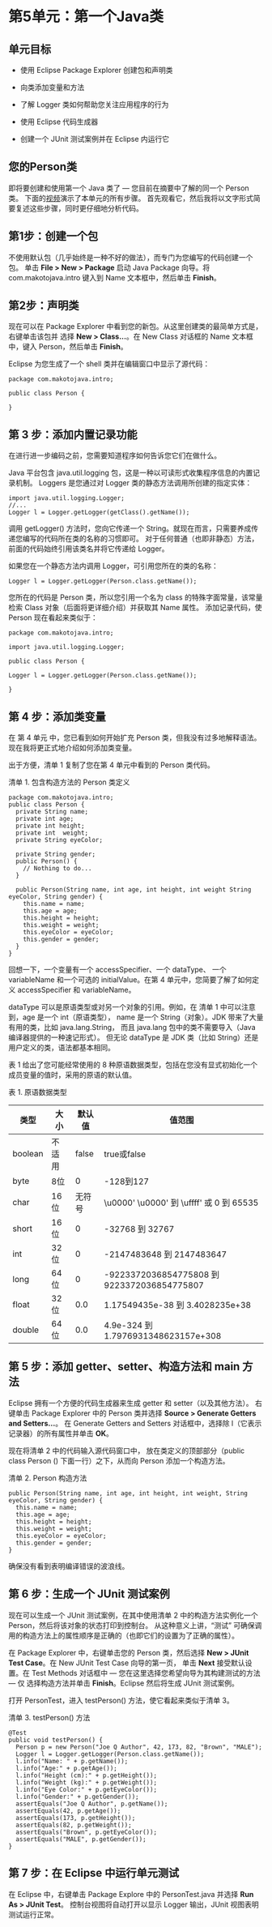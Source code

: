 # 第5单元：第一个Java类

## 单元目标

* 使用 Eclipse Package Explorer 创建包和声明类

* 向类添加变量和方法

* 了解 Logger 类如何帮助您关注应用程序的行为

* 使用 Eclipse 代码生成器

* 创建一个 JUnit 测试案例并在 Eclipse 内运行它

## 您的Person类

即将要创建和使用第一个 Java 类了 — 您目前在摘要中了解的同一个 Person 类。
下面的[视频](https://v.youku.com/v_show/id_XMTc1NjA5NTg2OA)演示了本单元的所有步骤。
首先观看它，然后我将以文字形式简要复述这些步骤，同时更仔细地分析代码。

## 第1步：创建一个包

不使用默认包（几乎始终是一种不好的做法），而专门为您编写的代码创建一个包。
单击 **File > New > Package** 启动 Java Package 向导。将 com.makotojava.intro 键入到 Name 文本框中，然后单击 **Finish**。

## 第2步：声明类

现在可以在 Package Explorer 中看到您的新包。从这里创建类的最简单方式是，右键单击该包并
选择 **New > Class...**。在 New Class 对话框的 Name 文本框中，键入 Person，然后单击 **Finish**。

Eclipse 为您生成了一个 shell 类并在编辑窗口中显示了源代码：

```
package com.makotojava.intro;
 
public class Person {
 
}
```

## 第 3 步：添加内置记录功能

在进行进一步编码之前，您需要知道程序如何告诉您它们在做什么。

Java 平台包含 java.util.logging 包，这是一种以可读形式收集程序信息的内置记录机制。
Loggers 是您通过对 Logger 类的静态方法调用所创建的指定实体：

```
import java.util.logging.Logger;
//...
Logger l = Logger.getLogger(getClass().getName());
```

调用 getLogger() 方法时，您向它传递一个 String。就现在而言，只需要养成传递您编写的代码所在类的名称的习惯即可。
对于任何普通（也即非静态）方法，前面的代码始终引用该类名并将它传递给 Logger。

如果您在一个静态方法内调用 Logger，可引用您所在的类的名称：

```
Logger l = Logger.getLogger(Person.class.getName());
```

您所在的代码是 Person 类，所以您引用一个名为 class 的特殊字面常量，该常量检索 Class 对象（后面将更详细介绍）并获取其 Name 属性。
添加记录代码，使 Person 现在看起来类似于：

```
package com.makotojava.intro;
 
import java.util.logging.Logger;
 
public class Person {
 
Logger l = Logger.getLogger(Person.class.getName());
 
}
```

## 第 4 步：添加类变量

在 第 4 单元 中，您已看到如何开始扩充 Person 类，但我没有过多地解释语法。现在我将更正式地介绍如何添加类变量。

出于方便，清单 1 复制了您在第 4 单元中看到的 Person 类代码。

清单 1. 包含构造方法的 Person 类定义

```
package com.makotojava.intro;
public class Person {
  private String name;
  private int age;
  private int height;
  private int  weight;
  private String eyeColor;
 
  private String gender;
  public Person() {
    // Nothing to do...
  }
 
  public Person(String name, int age, int height, int weight String eyeColor, String gender) {
    this.name = name;
    this.age = age;
    this.height = height;
    this.weight = weight;
    this.eyeColor = eyeColor;
    this.gender = gender;
  }
}
```

回想一下，一个变量有一个 accessSpecifier、一个 dataType、
一个 variableName 和一个可选的 initialValue。在第 4 单元中，您简要了解了如何定义 accessSpecifier 和 variableName。

dataType 可以是原语类型或对另一个对象的引用。例如，在 清单 1 中可以注意到，age 是一个 int（原语类型），
name 是一个 String（对象）。JDK 带来了大量有用的类，比如 java.lang.String，
而且 java.lang 包中的类不需要导入（Java 编译器提供的一种速记形式）。
但无论 dataType 是 JDK 类（比如 String）还是用户定义的类，语法都基本相同。

表 1 给出了您可能经常使用的 8 种原语数据类型，包括在您没有显式初始化一个成员变量的值时，采用的原语的默认值。

表 1. 原语数据类型

| 类型 | 大小 | 默认值 | 值范围 |
| ------ | ------ | ------ | ------ |
| boolean | 不适用 | false | true或false |
| byte | 8位 | 0 | -128到127 |
| char | 16位 | 无符号 | \u0000' \u0000' 到 \uffff' 或 0 到 65535 |
| short | 16位 | 0 | -32768 到 32767 |
| int | 32位 | 0 | -2147483648 到 2147483647 |
| long | 64位 | 0 | -9223372036854775808 到 9223372036854775807 |
| float | 32位 | 0.0 | 1.17549435e-38 到 3.4028235e+38 |
| double | 64位 | 0.0 | 4.9e-324 到 1.7976931348623157e+308 |

## 第 5 步：添加 getter、setter、构造方法和 main 方法

Eclipse 拥有一个方便的代码生成器来生成 getter 和 setter（以及其他方法）。
右键单击 Package Explorer 中的 Person 类并选择 **Source > Generate Getters and Setters...**。
在 Generate Getters and Setters 对话框中，选择除 l（它表示记录器）的所有属性并单击 **OK**。

现在将清单 2 中的代码输入源代码窗口中，
放在类定义的顶部部分（public class Person () 下面一行）之下，从而向 Person 添加一个构造方法。

清单 2. Person 构造方法

```
public Person(String name, int age, int height, int weight, String eyeColor, String gender) {
  this.name = name;
  this.age = age;
  this.height = height;
  this.weight = weight;
  this.eyeColor = eyeColor;
  this.gender = gender;
}
```

确保没有看到表明编译错误的波浪线。

## 第 6 步：生成一个 JUnit 测试案例

现在可以生成一个 JUnit 测试案例，在其中使用清单 2 中的构造方法实例化一个 Person，然后将该对象的状态打印到控制台。
从这种意义上讲，“测试” 可确保调用的构造方法上的属性顺序是正确的（也即它们的设置为了正确的属性）。

在 Package Explorer 中，右键单击您的 Person 类，然后选择 **New > JUnit Test Case**。在 New JUnit Test Case 向导的第一页，
单击 **Next** 接受默认设置。在 Test Methods 对话框中 — 您在这里选择您希望向导为其构建测试的方法 — 仅
选择构造方法并单击 **Finish**。Eclipse 然后将生成 JUnit 测试案例。

打开 PersonTest，进入 testPerson() 方法，使它看起来类似于清单 3。

清单 3. testPerson() 方法

```
@Test
public void testPerson() {
  Person p = new Person("Joe Q Author", 42, 173, 82, "Brown", "MALE");
  Logger l = Logger.getLogger(Person.class.getName());
  l.info("Name: " + p.getName());
  l.info("Age:" + p.getAge());
  l.info("Height (cm):" + p.getHeight());
  l.info("Weight (kg):" + p.getWeight());
  l.info("Eye Color:" + p.getEyeColor());
  l.info("Gender:" + p.getGender());
  assertEquals("Joe Q Author", p.getName());
  assertEquals(42, p.getAge());
  assertEquals(173, p.getHeight());
  assertEquals(82, p.getWeight());
  assertEquals("Brown", p.getEyeColor());
  assertEquals("MALE", p.getGender());
}
```

## 第 7 步：在 Eclipse 中运行单元测试

在 Eclipse 中，右键单击 Package Explore 中的 PersonTest.java 并选择 **Run As > JUnit Test**。
控制台视图将自动打开以显示 Logger 输出，JUnit 视图表明测试运行正常。

















































